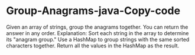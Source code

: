# Group-Anagrams-java-Copy-code
Given an array of strings, group the anagrams together. You can return the answer in any order.
Explanation:
Sort each string in the array to determine its "anagram group."
Use a HashMap to group strings with the same sorted characters together.
Return all the values in the HashMap as the result.
